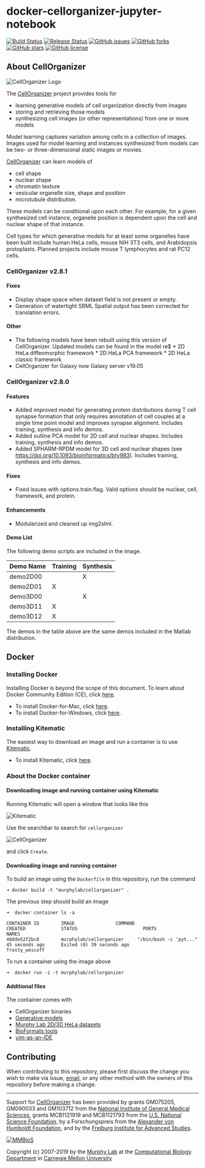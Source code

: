 # docker-cellorganizer-jupyter-notebook

[![Build Status](https://travis-ci.org/murphygroup/docker-cellorganizer-jupyter-notebook.svg?branch=master)](https://travis-ci.org/murphygroup/docker-cellorganizer-jupyter-notebook)
[![Release Status](https://img.shields.io/badge/release-v2.8.1-red.svg)](http://www.cellorganizer.org/)
[![GitHub issues](https://img.shields.io/github/issues/murphygroup/docker-cellorganizer-jupyter-notebook.svg)](https://github.com/murphygroup/docker-cellorganizer-jupyter-notebook/issues)
[![GitHub forks](https://img.shields.io/github/forks/murphygroup/docker-cellorganizer-jupyter-notebook.svg)](https://github.com/murphygroup/docker-cellorganizer-jupyter-notebook/network)
[![GitHub stars](https://img.shields.io/github/stars/murphygroup/docker-cellorganizer-jupyter-notebook.svg)](https://github.com/murphygroup/docker-cellorganizer-jupyter-notebook/stargazers)
[![GitHub license](https://img.shields.io/badge/license-GPLv3-blue.svg)](https://www.gnu.org/licenses/quick-guide-gplv3.en.html)

## About CellOrganizer 

![CellOrganizer Logo](http://www.cellorganizer.org/wp-content/uploads/2017/08/CellOrganizerLogo2-250.jpg)

The [CellOrganizer](http://cellorganizer.org/) project provides tools for

* learning generative models of cell organization directly from images
* storing and retrieving those models
* synthesizing cell images (or other representations) from one or more models

Model learning captures variation among cells in a collection of images. Images used for model learning and instances synthesized from models can be two- or three-dimensional static images or movies.

[CellOrganizer](http://cellorganizer.org/) can learn models of

* cell shape
* nuclear shape
* chromatin texture
* vesicular organelle size, shape and position
* microtubule distribution.

These models can be conditional upon each other. For example, for a given synthesized cell instance, organelle position is dependent upon the cell and nuclear shape of that instance.

Cell types for which generative models for at least some organelles have been built include human HeLa cells, mouse NIH 3T3 cells, and Arabidopsis protoplasts. Planned projects include mouse T lymphocytes and rat PC12 cells.

### CellOrganizer v2.8.1

#### Fixes
* Display shape space when dataset field is not present or empty.
* Generation of watertight SBML Spatial output has been corrected for translation errors.

#### Other
* The following models have been rebuilt using this version of CellOrganizer. Updated models can be found in the model re$
        * 2D HeLa diffeomorphic framework
        * 2D HeLa PCA framework
        * 2D HeLa classic framework
* CellOrganizer for Galaxy now Galaxy server v19.05

### CellOrganizer v2.8.0

#### Features
* Added improved model for generating protein distributions during T cell synapse formation that only requires annotation of cell couples at a single time point model and improves synapse alignment. Includes training, synthesis and info demos.
* Added outline PCA model for 2D cell and nuclear shapes. Includes training, synthesis and info demos.
* Added SPHARM-RPDM model for 3D cell and nuclear shapes (see https://doi.org/10.1093/bioinformatics/bty983). Includes training, synthesis and info demos.

#### Fixes 
* Fixed issues with options.train.flag. Valid options should be nuclear, cell, framework, and protein.

#### Enhancements
* Modularized and cleaned up img2slml.

#### Demo List

The following demo scripts are included in the image. 

| Demo Name| Training | Synthesis |
|----------|----------|-----------|
| demo2D00 |          |            X            |
| demo2D01 |            X           |           |
| demo3D00 |          |            X            |
| demo3D11 |            X           |           |
| demo3D12 |            X           |           |

The demos in the table above are the same demos included in the Matlab distribution.

## Docker

### Installing Docker

Installing Docker is beyond the scope of this document. To learn about Docker Community Edition (CE), click [here](https://www.docker.com/community-edition).

* To install Docker-for-Mac, click [here](https://docs.docker.com/docker-for-mac/install/).
* To install Docker-for-Windows, click [here](https://docs.docker.com/docker-for-windows/install/).

### Installing Kitematic

The easiest way to download an image and run a container is to use [Kitematic](https://kitematic.com/).

* To install Kitematic, click [here](https://kitematic.com/docs/).

### About the Docker container

#### Downloading image and running container using Kitematic

Running Kitematic will open a window that looks like this

![Kitematic](https://raw.githubusercontent.com/murphygroup/docker-cellorganizer/master/images/kitematic.png)

Use the searchbar to search for `cellorganizer`

![CellOrganizer](https://raw.githubusercontent.com/murphygroup/docker-cellorganizer/master/images/cellorganizer.png)

and click `Create`.

#### Downloading image and running container


To build an image using the `Dockerfile` in this repository, run the command

```
➜ docker build -t "murphylab/cellorganizer" .
```

The previous step should build an image

```
➜  docker container ls -a

CONTAINER ID        IMAGE               COMMAND                  CREATED             STATUS                        PORTS               NAMES
48dde52f2bc8        murphylab/cellorganizer     "/bin/bash -c 'pyt..."   45 seconds ago      Exited (0) 39 seconds ago                         frosty_wescoff
```

To run a container using the image above

```
➜  docker run -i -t murphylab/cellorganizer
```

#### Additional files

The container comes with

* CellOrganizer binaries
* [Generative models](http://www.cellorganizer.org/model_repository/)
* [Murphy Lab 2D/3D HeLa datasets](http://murphylab.web.cmu.edu/data/)
* [BioFormats tools](https://downloads.openmicroscopy.org/bio-formats/)
* [vim-as-an-IDE](https://github.com/icaoberg/vim-as-an-ide)

## Contributing

When contributing to this repository, please first discuss the change you wish to make via issue, [email](mailto:cellorganizer-dev@compbio.cmu.edu), or any other method with the owners of this repository before making a change.

---

Support for [CellOrganizer](http://cellorganizer.org/) has been provided by grants GM075205, GM090033 and GM103712 from the [National Institute of General Medical Sciences](http://www.nigms.nih.gov/), grants MCB1121919 and MCB1121793 from the [U.S. National Science Foundation](http://nsf.gov/), by a Forschungspreis from the [Alexander von Humboldt Foundation](http://www.humboldt-foundation.de/), and by the [Freiburg Institute for Advanced Studies](http://www.frias.uni-freiburg.de/lifenet?set_language=en).

[![MMBioS](https://i1.wp.com/www.cellorganizer.org/wp-content/uploads/2017/08/MMBioSlogo-e1503517857313.gif?h=60)](http://www.mmbios.org)

Copyright (c) 2007-2019 by the [Murphy Lab](http://murphylab.web.cmu.edu) at the [Computational Biology Department](http://www.cbd.cmu.edu) in [Carnegie Mellon University](http://www.cmu.edu)
